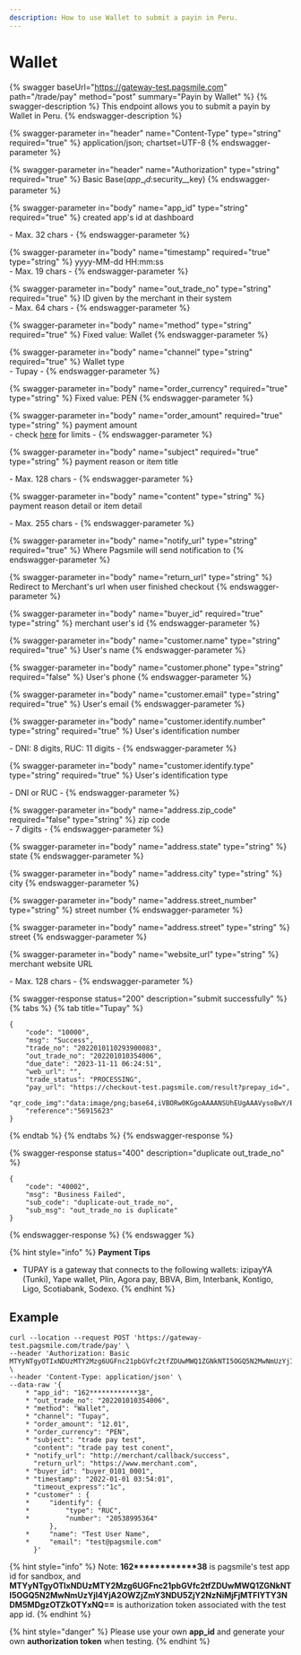 ```yaml
---
description: How to use Wallet to submit a payin in Peru.
---
```


# Wallet

{% swagger baseUrl="https://gateway-test.pagsmile.com" path="/trade/pay" method="post" summary="Payin by Wallet" %}
{% swagger-description %}
This endpoint allows you to submit a payin by Wallet in Peru.
{% endswagger-description %}

{% swagger-parameter in="header" name="Content-Type" type="string" required="true" %}
application/json; chartset=UTF-8
{% endswagger-parameter %}

{% swagger-parameter in="header" name="Authorization" type="string" required="true" %}
Basic Base($app\__id:$security\__key)
{% endswagger-parameter %}

{% swagger-parameter in="body" name="app_id" type="string" required="true" %}
created app's id at dashboard

\- Max. 32 chars -
{% endswagger-parameter %}

{% swagger-parameter in="body" name="timestamp" required="true" type="string" %}
yyyy-MM-dd HH:mm:ss\
\- Max. 19 chars -
{% endswagger-parameter %}

{% swagger-parameter in="body" name="out_trade_no" type="string" required="true" %}
ID given by the merchant in their system\
\- Max. 64 chars -&#x20;
{% endswagger-parameter %}

{% swagger-parameter in="body" name="method" type="string" required="true" %}
Fixed value: Wallet
{% endswagger-parameter %}

{% swagger-parameter in="body" name="channel" type="string" required="true" %}
Wallet type\
\- Tupay -
{% endswagger-parameter %}

{% swagger-parameter in="body" name="order_currency" required="true" type="string" %}
Fixed value: PEN
{% endswagger-parameter %}

{% swagger-parameter in="body" name="order_amount" required="true" type="string" %}
payment amount\
\- check [here](../../data/payment-method.md#chile) for limits -
{% endswagger-parameter %}

{% swagger-parameter in="body" name="subject" required="true" type="string" %}
payment reason or item title

\- Max. 128 chars -
{% endswagger-parameter %}

{% swagger-parameter in="body" name="content" type="string" %}
payment reason detail or item detail

\- Max. 255 chars -
{% endswagger-parameter %}

{% swagger-parameter in="body" name="notify_url" type="string" required="true" %}
Where Pagsmile will send notification to
{% endswagger-parameter %}

{% swagger-parameter in="body" name="return_url" type="string" %}
Redirect to Merchant's url when user finished checkout
{% endswagger-parameter %}

{% swagger-parameter in="body" name="buyer_id" required="true" type="string" %}
merchant user's id
{% endswagger-parameter %}

{% swagger-parameter in="body" name="customer.name" type="string" required="true" %}
User's name
{% endswagger-parameter %}

{% swagger-parameter in="body" name="customer.phone" type="string" required="false" %}
User's phone
{% endswagger-parameter %}

{% swagger-parameter in="body" name="customer.email" type="string" required="true" %}
User's email
{% endswagger-parameter %}

{% swagger-parameter in="body" name="customer.identify.number" type="string" required="true" %}
User's identification number

\- DNI: 8 digits, RUC: 11 digits -
{% endswagger-parameter %}

{% swagger-parameter in="body" name="customer.identify.type" type="string" required="true" %}
User's identification type

\- DNI or RUC -
{% endswagger-parameter %}

{% swagger-parameter in="body" name="address.zip_code" required="false" type="string" %}
zip code\
\- 7 digits -
{% endswagger-parameter %}

{% swagger-parameter in="body" name="address.state" type="string" %}
state
{% endswagger-parameter %}

{% swagger-parameter in="body" name="address.city" type="string" %}
city
{% endswagger-parameter %}

{% swagger-parameter in="body" name="address.street_number" type="string" %}
street number
{% endswagger-parameter %}

{% swagger-parameter in="body" name="address.street" type="string" %}
street
{% endswagger-parameter %}

{% swagger-parameter in="body" name="website_url" type="string" %}
merchant website URL

\- Max. 128 chars -
{% endswagger-parameter %}

{% swagger-response status="200" description="submit successfully" %}
{% tabs %}
{% tab title="Tupay" %}
```
{
    "code": "10000",
    "msg": "Success",
    "trade_no": "2022010110293900083",
    "out_trade_no": "202201010354006",
    "due_date": "2023-11-11 06:24:51",
    "web_url": "",
    "trade_status": "PROCESSING",
    "pay_url": "https://checkout-test.pagsmile.com/result?prepay_id=",
    "qr_code_img":"data:image/png;base64,iVBORw0KGgoAAAANSUhEUgAAAVysoBwY/BYc7e4YbBStJqdA3dvlzY+bAA***kJgggdLKGiQCzj5AeXUUysoBwY/BYc7e4YbBStJqdA3dvlzY+b==",
    "reference":"56915623"
}
```
{% endtab %}
{% endtabs %}
{% endswagger-response %}

{% swagger-response status="400" description="duplicate out_trade_no" %}
```
{
    "code": "40002",
    "msg": "Business Failed",
    "sub_code": "duplicate-out_trade_no",
    "sub_msg": "out_trade_no is duplicate"
}
```
{% endswagger-response %}
{% endswagger %}

{% hint style="info" %}
**Payment Tips**

* TUPAY is a gateway that connects to the following wallets: izipayYA (Tunki), Yape wallet, Plin, Agora pay, BBVA, Bim, Interbank, Kontigo, Ligo, Scotiabank, Sodexo.
{% endhint %}

## Example

```
curl --location --request POST 'https://gateway-test.pagsmile.com/trade/pay' \
--header 'Authorization: Basic MTYyNTgyOTIxNDUzMTY2Mzg6UGFnc21pbGVfc2tfZDUwMWQ1ZGNkNTI5OGQ5N2MwNmUzYjI4YjA2OWZjZmY3NDU5ZjY2NzNiMjFjMTFlYTY3NDM5MDgzOTZkOTYxNQ==' \
--header 'Content-Type: application/json' \
--data-raw '{
    * "app_id": "162************38",
    * "out_trade_no": "202201010354006",
    * "method": "Wallet",
    * "channel": "Tupay",
    * "order_amount": "12.01",
    * "order_currency": "PEN",
    * "subject": "trade pay test",
      "content": "trade pay test conent",
    * "notify_url": "http://merchant/callback/success",
      "return_url": "https://www.merchant.com",
    * "buyer_id": "buyer_0101_0001",
    * "timestamp": "2022-01-01 03:54:01",
      "timeout_express":"1c",
    * "customer" : {
    *     "identify": {
    *         "type": "RUC",
    *         "number": "20538995364"
          },
    *     "name": "Test User Name",
    *     "email": "test@pagsmile.com"
      }'
```



{% hint style="info" %}
Note:  **162\*\*\*\*\*\*\*\*\*\*\*\*38** is pagsmile's test app id for sandbox, and **MTYyNTgyOTIxNDUzMTY2Mzg6UGFnc21pbGVfc2tfZDUwMWQ1ZGNkNTI5OGQ5N2MwNmUzYjI4YjA2OWZjZmY3NDU5ZjY2NzNiMjFjMTFlYTY3NDM5MDgzOTZkOTYxNQ==** is authorization token associated with the test app id.&#x20;
{% endhint %}

{% hint style="danger" %}
Please use your own **app\_id** and generate your own **authorization token** when testing.
{% endhint %}
